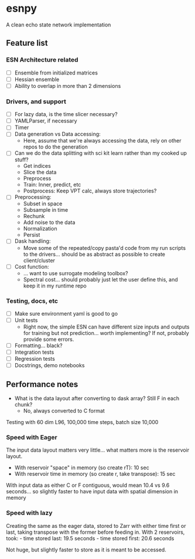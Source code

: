 # esnpy
A clean echo state network implementation

## Feature list

### ESN Architecture related

- [ ] Ensemble from initialized matrices
- [ ] Hessian ensemble
- [ ] Ability to overlap in more than 2 dimensions

### Drivers, and support

- [ ] For lazy data, is the time slicer necessary?
- [ ] YAMLParser, if necessary
- [ ] Timer
- [ ] Data generation vs Data accessing:
    - Here, assume that we're always accessing the data, rely on other repos to
      do the generation
- [ ] Can we do the data splitting with sci kit learn rather than my cooked up
  stuff?
    - Get indices
    - Slice the data
    - Preprocess
    - Train: Inner, predict, etc
    - Postprocess: Keep VPT calc, always store trajectories?
- [ ] Preprocessing:
    - Subset in space
    - Subsample in time
    - Rechunk
    - Add noise to the data
    - Normalization
    - Persist
- [ ] Dask handling:
    - Move some of the repeated/copy pasta'd code from my run scripts to the
      drivers... should be as abstract as possible to create client/cluster
- [ ] Cost function:
    - ... want to use surrogate modeling toolbox?
    - Spectral cost... should probably just let the user define this, and keep
      it in my runtime repo

### Testing, docs, etc

- [ ] Make sure environment yaml is good to go
- [ ] Unit tests
    * Right now, the simple ESN can have different size inputs and outputs for
      training but not prediction... worth implementing? If not, probably
      provide some errors.
- [ ] Formatting... black?
- [ ] Integration tests
- [ ] Regression tests
- [ ] Docstrings, demo notebooks

## Performance notes

- What is the data layout after converting to dask array? Still F in each chunk?
    * No, always converted to C format

Testing with 60 dim L96, 100,000 time steps, batch size 10,000

###  Speed with Eager

The input data layout matters very little... what matters more is the
reservoir layout.
  - With reservoir "space" in memory (so create rT): 10 sec
  - With reservoir time in memory (so create r, take transpose): 15 sec

With input data as either C or F contiguous, would mean 10.4 vs 9.6 seconds...
so slightly faster to have input data with spatial dimension in memory

### Speed with lazy

Creating the same as the eager data, stored to Zarr with either time first or
last, taking transpose with the former before feeding in.
With 2 reservoirs, took:
    - time stored last: 19.5 seconds
    - time stored first: 20.6 seconds

Not huge, but slightly faster to store as it is meant to be accessed.
